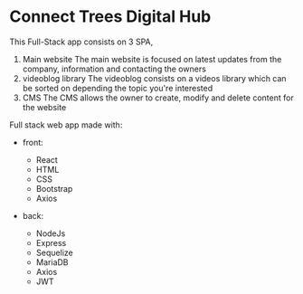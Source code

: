 # Connect Trees Digital Hub

This Full-Stack app consists on 3 SPA, 
1. Main website
    The main website is focused on latest updates from the company, information and contacting the owners
2. videoblog library 
    The videoblog consists on a videos library which can be sorted on depending the topic you're interested
3. CMS
    The CMS allows the owner to create, modify and delete content for the website
    
Full stack web app made with:

- front:
    - React
    - HTML
    - CSS
    - Bootstrap
    - Axios

- back:
    - NodeJs
    - Express
    - Sequelize
    - MariaDB
    - Axios
    - JWT

